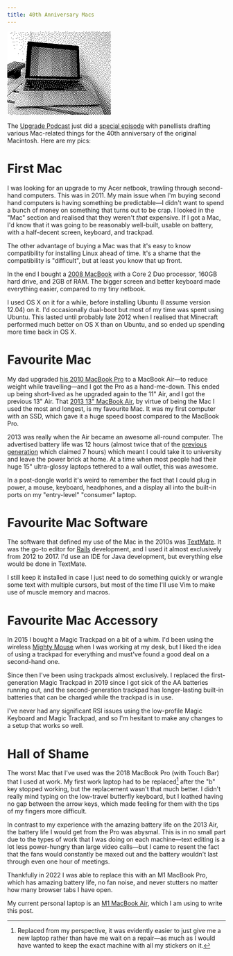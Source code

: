 ```yaml
---
title: 40th Anniversary Macs
---
```


![My current M1 MacBook Air, taken in BitCam](/images/2024/macbook-air.png)

The [Upgrade Podcast](https://www.relay.fm/upgrade) just did a [special episode](https://www.relay.fm/upgrade/496) with panellists drafting various Mac-related things for the 40th anniversary of the original Macintosh. Here are my pics:

# First Mac

I was looking for an upgrade to my Acer netbook, trawling through second-hand computers. This was in 2011. My main issue when I'm buying second hand computers is having something be predictable—I didn't want to spend a bunch of money on something that turns out to be crap. I looked in the "Mac" section and realised that they weren't _that_ expensive. If I got a Mac, I'd know that it was going to be reasonably well-built, usable on battery, with a half-decent screen, keyboard, and trackpad.

The other advantage of buying a Mac was that it's easy to know compatibility for installing Linux ahead of time. It's a shame that the compatibility is "difficult", but at least you know that up front.

In the end I bought a [2008 MacBook][white-macbook] with a Core 2 Duo processor, 160GB hard drive, and 2GB of RAM. The bigger screen and better keyboard made everything easier, compared to my tiny netbook.

I used OS X on it for a while, before installing Ubuntu (I assume version 12.04) on it. I'd occasionally dual-boot but most of my time was spent using Ubuntu. This lasted until probably late 2012 when I realised that Minecraft performed much better on OS X than on Ubuntu, and so ended up spending more time back in OS X.

# Favourite Mac

My dad upgraded [his 2010 MacBook Pro][macbook-pro] to a MacBook Air—to reduce weight while travelling—and I got the Pro as a hand-me-down. This ended up being short-lived as he upgraded again to the 11" Air, and I got the previous 13" Air. That [2013 13" MacBook Air][macbook-air], by virtue of being the Mac I used the most and longest, is my favourite Mac. It was my first computer with an SSD, which gave it a huge speed boost compared to the MacBook Pro.

2013 was really when the Air became an awesome all-round computer. The advertised battery life was 12 hours (almost twice that of the [previous generation][2012-air] which claimed 7 hours) which meant I could take it to university and leave the power brick at home. At a time when most people had their huge 15" ultra-glossy laptops tethered to a wall outlet, this was awesome.

[2012-air]: https://everymac.com/systems/apple/macbook-air/specs/macbook-air-core-i5-1.8-13-mid-2012-specs.html

In a post-dongle world it's weird to remember the fact that I could plug in power, a mouse, keyboard, headphones, and a display all into the built-in ports on my "entry-level" "consumer" laptop.

# Favourite Mac Software

The software that defined my use of the Mac in the 2010s was [TextMate](https://macromates.com). It was the go-to editor for [Rails](https://rubyonrails.org) development, and I used it almost exclusively from 2012 to 2017. I'd use an IDE for Java development, but everything else would be done in TextMate.

I still keep it installed in case I just need to do something quickly or wrangle some text with multiple cursors, but most of the time I'll use Vim to make use of muscle memory and macros.

# Favourite Mac Accessory

In 2015 I bought a Magic Trackpad on a bit of a whim. I'd been using the wireless [Mighty Mouse](https://en.wikipedia.org/wiki/Apple_Mighty_Mouse) when I was working at my desk, but I liked the idea of using a trackpad for everything and must've found a good deal on a second-hand one.

Since then I've been using trackpads almost exclusively. I replaced the first-generation Magic Trackpad in 2019 since I got sick of the AA batteries running out, and the second-generation trackpad has longer-lasting built-in batteries that can be charged while the trackpad is in use.

I've never had any significant RSI issues using the low-profile Magic Keyboard and Magic Trackpad, and so I'm hesitant to make any changes to a setup that works so well.

# Hall of Shame

The worst Mac that I've used was the 2018 MacBook Pro (with Touch Bar) that I used at work. My first work laptop had to be replaced[^not-replaced] after the "b" key stopped working, but the replacement wasn't that much better. I didn't really mind typing on the low-travel butterfly keyboard, but I loathed having no gap between the arrow keys, which made feeling for them with the tips of my fingers more difficult.

[^not-replaced]: Replaced from my perspective, it was evidently easier to just give me a new laptop rather than have me wait on a repair—as much as I would have wanted to keep the exact machine with all my stickers on it.

In contrast to my experience with the amazing battery life on the 2013 Air, the battery life I would get from the Pro was abysmal. This is in no small part due to the types of work that I was doing on each machine—text editing is a lot less power-hungry than large video calls—but I came to resent the fact that the fans would constantly be maxed out and the battery wouldn't last through even one hour of meetings.

Thankfully in 2022 I was able to replace this with an M1 MacBook Pro, which has amazing battery life, no fan noise, and never stutters no matter how many browser tabs I have open.

My current personal laptop is an [M1 MacBook Air][m1-air], which I am using to write this post.

[white-macbook]: https://everymac.com/systems/apple/macbook/specs/macbook-core-2-duo-2.4-white-13-early-2008-penryn-specs.html
[macbook-pro]: https://everymac.com/systems/apple/macbook_pro/specs/macbook-pro-core-2-duo-2.4-aluminum-13-mid-2010-unibody-specs.html
[macbook-air]: https://everymac.com/systems/apple/macbook-air/specs/macbook-air-core-i5-1.3-13-mid-2013-specs.html
[m1-air]: https://everymac.com/systems/apple/macbook-air/specs/macbook-air-m1-8-core-8-core-gpu-13-retina-display-2020-specs.html
